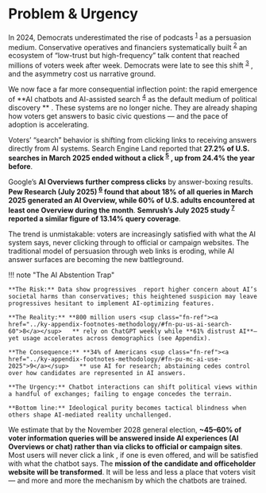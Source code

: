 # Problem & Urgency

In 2024, Democrats underestimated the rise of podcasts <sup class="fn-ref"><a href="../ky-appendix-footnotes-methodology/#fn-pu-brookings-podcasts-2023">1</a></sup>    as a persuasion medium. Conservative operatives and financiers systematically built <sup class="fn-ref"><a href="../ky-appendix-footnotes-methodology/#fn-pu-harvard-berkman-2020">2</a></sup>   an ecosystem  of “low-trust but high-frequency” talk content that reached millions of voters week after week. Democrats were late to see this shift <sup class="fn-ref"><a href="../ky-appendix-footnotes-methodology/#fn-pu-politico-podcasts-2022">3</a></sup>   , and the asymmetry cost us narrative ground.

We now face a far more consequential inflection point: the rapid emergence of **AI chatbots and AI-assisted search <sup class="fn-ref"><a href="../ky-appendix-footnotes-methodology/#fn-pu-we-now-face-a-far-more">4</a></sup>  as the default medium of political discovery ** . These systems are no longer niche. They are already shaping how voters get answers to basic civic questions — and the pace of adoption is accelerating.

Voters’ “search” behavior is shifting  from clicking links to receiving answers directly from AI systems. Search Engine Land reported that **27.2% of U.S. searches in March 2025 ended without a click <sup class="fn-ref"><a href="../ky-appendix-footnotes-methodology/#fn-pu-search-engine-land-reported-that-272-272">5</a></sup>  , up from 24.4% the year before**.

Google’s **AI Overviews further compress clicks** by answer-boxing results. **Pew Research (July 2025) <sup class="fn-ref"><a href="../ky-appendix-footnotes-methodology/#fn-pu-pew-ai-overviews-2025">6</a></sup>  found that about 18%  of all queries in March 2025 generated an AI Overview, while 60% of U.S. adults encountered at least one Overview during the month**. **Semrush’s July 2025 study <sup class="fn-ref"><a href="../ky-appendix-footnotes-methodology/#fn-pu-semrushs-july-2025-study-reported-a-2025-">7</a></sup>  reported a similar figure  of 13.14% query coverage**.

The trend is unmistakable: voters are increasingly satisfied  with what the AI system says, never clicking through to official or campaign websites. The traditional model of persuasion through web links is eroding, while AI answer surfaces are becoming the new battleground.


!!! note "The AI Abstention Trap"

    **The Risk:** Data show progressives  report higher concern about AI’s societal harms than conservatives; this heightened suspicion may leave progressives hesitant to implement AI-optimizing features.

    **The Reality:** **800 million users <sup class="fn-ref"><a href="../ky-appendix-footnotes-methodology/#fn-pu-us-ai-search-60">8</a></sup>   ** rely on ChatGPT weekly while **61% distrust AI**—yet usage accelerates across demographics (see Appendix).

    **The Consequence:** **34% of Americans <sup class="fn-ref"><a href="../ky-appendix-footnotes-methodology/#fn-pu-mc-ai-use-2025">9</a></sup>   ** use AI for research; abstaining cedes control over how candidates are represented in AI answers.

    **The Urgency:** Chatbot interactions can shift political views within a handful of exchanges; failing to engage concedes the terrain.

    **Bottom line:** Ideological purity becomes tactical blindness when others shape AI-mediated reality unchallenged.

We estimate that by the November 2028 general election, **~45–60%   of voter information queries will be answered inside AI experiences (AI Overviews or chat) rather than via clicks to official or campaign sites**. Most users will never click a link , if one is even offered, and will be satisfied with what the chatbot says. The **mission of the candidate and officeholder website will be transformed**. It will be less and less a place that voters visit — and more and more the mechanism by which the chatbots are trained.
